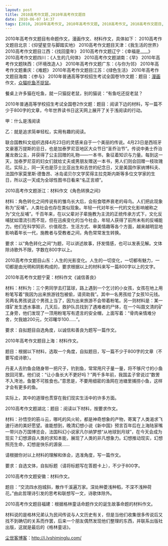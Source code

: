 ```yaml
---
layout: post
title: 2010高考作文题,2010年高考作文题目
date: 2010-06-07 14:37
tags: [2010, 2010年高考作文, 2010年高考作文题, 2010高考作文, 2010高考作文题目, 转贴饭否, 高考作文]
---
```

2010年高考作文题目有命题作文，漫画作文、材料作文，具体如下：
2010高考作文题目北京：《仰望星空与脚踏实地》
2010高考作文题目天津：《我生活的世界》
2010高考作文题目江西：《找回童年》
2010高考作文题辽宁：《幸福是____》
2010高考作文题四川：《人生的几何体》
2010高考作文题湖南：《早》
2010年高考作文题陕西：《环境改造人》
2010年高考作文题广东：《与你为邻》
2010年高考作文题重庆：《难题》
2010年高考作文题目江苏：《绿色生活》
2010年高考作文题目海南：《参与》
2010年普通高等学校招生考试全国卷1作文题：题目：<a href="http://i.lvshiminglu.com/blog/497.html" target="_blank">漫画</a>作文，<a href="http://i.lvshiminglu.com/blog/497.html" target="_blank">众猫吃鱼不捉鼠</a>。

餐桌上许多猫在吃鱼，就一只猫捉老鼠，别的猫说：“有鱼吃还捉老鼠？

2010年普通高等学校招生考试全国卷2作文题：题目：阅读下边的材料，写一篇不少于800字的文章，今年世界读书日这天网上展开了关于浅阅读的行动。

甲：什么是浅阅读

乙：就是追求简单轻松，实用有趣的阅读。

联合国教科文组织选择4月23日的灵感来自于一个美丽的传说。4月23日是西班牙文豪塞万提斯的忌日，也是加泰罗尼亚地区大众节日“圣乔治节”。传说中勇士乔治屠龙救公主，并获得了公主回赠的礼物——一本书，象征着知识与力量。每到这一天，加泰罗尼亚的妇女们就给丈夫或男朋友赠送一本书，男人们则会回赠一枝玫瑰花。实际上，同一天也是莎士比亚出生和去世的纪念日，又是美国作家纳博科夫、法国作家莫里斯·德鲁昂、冰岛诺贝尔文学奖得主拉克斯内斯等多位文学家的生日，所以这一天成为全球性图书日看来“名正言顺”。

2010高考作文题浙江：材料作文《角色转换之间》

材料：角色转化之间传说有的雏鸟长大后，会衔食喂养衰老的母鸟。人们把此现象称为“反哺”。人类社会也存在类似现象。年轻一代对年长一代的文化影响被称之为“文化反哺”。千百年来，在以父辈对子辈施教为主流的正统传承方式下，文化反哺犹如潜流引而不现，但在迅疾变化的当今社会，年轻人获得了前所未有的反哺能力。他们在科学知识、价值观念、生活方式、审美情趣等各个方面，越来越明显地影响着年长一代，施教者与受教者之间，角色常常发生转换。

要求：以“角色转化之间”为题，可以讲述故事，抒发情感，也可以发表见解。文体除诗歌外不限，字数在800字以上。

2010高考作文题目山东：人生的光影变化。人生的一切变化，一切都有魅力，一切都是由光明和阴影构成的，要求根据以上的材料来写一篇800字以上的文字。

2010年高考作文题宁夏：材料作文《诚信善良》

材料：材料为：三个男同学去打篮球，路上遇到一个乞讨的小女孩，女孩在地上用粉笔写着“我因为出来旅游钱包被偷，请资助我”。其中一名男孩给了女孩10元钱。另两名男孩说这个男孩上当了，因为出来旅游不会带着粉笔。另一则材料是：某一煤矿发生透水事故，几天后，救护队员找到了遇难者的尸体，在一个叫聂文清的矿工身旁，他们发现了一顶用粉笔写有遗言的安全帽，上面写着：“骨肉亲情难分舍，欠我娘200元，欠邓曙华100……”。

要求：自拟题目自选角度，以诚信和善良为题写一篇作文。

2010年高考作文题目上海：材料作文。

题目：根据以下材料，选取一个角度，自拟题目，写一篇不少于800字的文章（不要写成诗歌）。

丹麦人去钓鱼会随身带一把尺子，钓到鱼，常常用尺子量一量，将不够尺寸的小鱼放回河里。他们说：“让小鱼长大不更好吗？”两千多年前，我国孟子曾说过“数罟不入洿池，鱼鳖不可胜食也。”意思是，不要用细密的渔网在池塘里捕捞小鱼，这样才会有更多的鱼。

实际上，其中的道理也贯穿在我们现实生活中的许多方面。

2010高考作文题湖北：题目：阅读以下材料，按要求作文。

材料：孙悟空的筋斗云，哪吒的风火轮，都是神奇想象的产物，寄寓了人类渴求飞速行进的美好愿望。谁能想到，晚清幻想小说《新中国》预言百年后在上海陆家嘴一带兴办万国博览会，法国科幻小说家凡尔纳梦想“从地球到月球”，在今天会成为现实？幻想源自人类的求知本能，展现了人类的非凡想象力。幻想推动现实，幻想照亮生命，幻想是快乐的源泉……

请根据你对以上材料的理解和体会，选准角度，写一篇作文。

要求：自选文体，自拟标题（请将标题写在答题卡上），不少于800字。

2010高考作文题安徽：材料作文。

题目：“交流四水抱城斜，散作千溪遍万家。深处种菱浅种稻，不深不浅种荷花。”由此哲理诗引发的思考和联想写一文，诗歌体除外。

2010高考作文题目福建：根据格林童话命题作文的诞生故事命题的材料作文。

材料说的是格林兄弟认为民间传说与人文历史有关，但是当他们收集很多传说后又找不到确切的关系而作罢，后来一个朋友偶然发现他们整理的东西，并联系出版社出版，这就是最后的《格林童话》。

<a href="http://i.lvshiminglu.com/">尘世客博客</a>：<a href="http://i.lvshiminglu.com/">http://i.lvshiminglu.com/</a>

